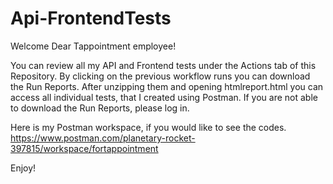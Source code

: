 # Api-FrontendTests

Welcome Dear Tappointment employee!

You can review all my API and Frontend tests under the Actions tab of this Repository.
By clicking on the previous workflow runs you can download the Run Reports.
After unzipping them and opening htmlreport.html you can access all individual tests, that I created using Postman.
If you are not able to download the Run Reports, please log in.

Here is my Postman workspace, if you would like to see the codes.
https://www.postman.com/planetary-rocket-397815/workspace/fortappointment

Enjoy!
